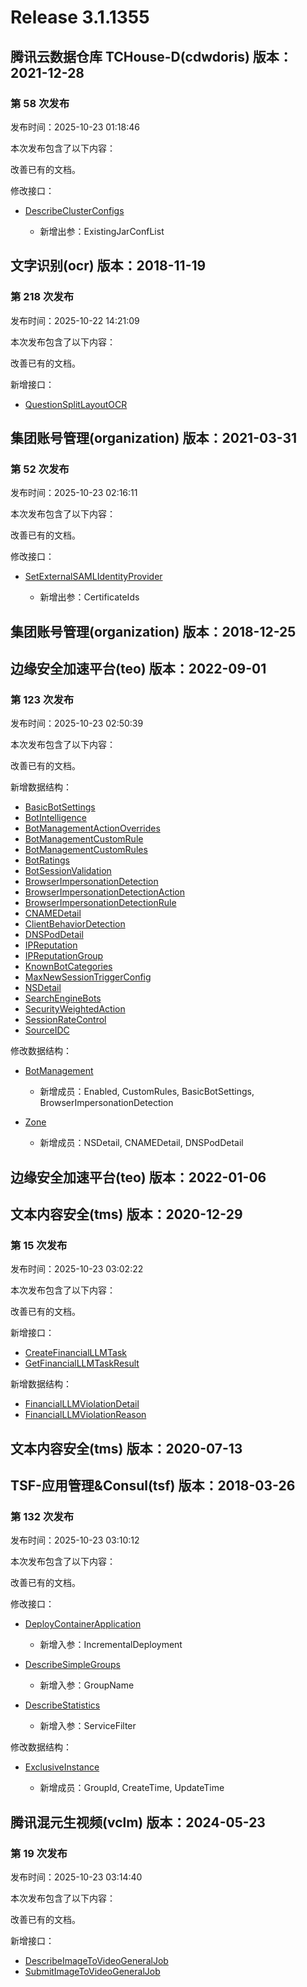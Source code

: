 # Release 3.1.1355

## 腾讯云数据仓库 TCHouse-D(cdwdoris) 版本：2021-12-28

### 第 58 次发布

发布时间：2025-10-23 01:18:46

本次发布包含了以下内容：

改善已有的文档。

修改接口：

* [DescribeClusterConfigs](https://cloud.tencent.com/document/api/1387/102619)

	* 新增出参：ExistingJarConfList




## 文字识别(ocr) 版本：2018-11-19

### 第 218 次发布

发布时间：2025-10-22 14:21:09

本次发布包含了以下内容：

改善已有的文档。

新增接口：

* [QuestionSplitLayoutOCR](https://cloud.tencent.com/document/api/866/124456)



## 集团账号管理(organization) 版本：2021-03-31

### 第 52 次发布

发布时间：2025-10-23 02:16:11

本次发布包含了以下内容：

改善已有的文档。

修改接口：

* [SetExternalSAMLIdentityProvider](https://cloud.tencent.com/document/api/850/109960)

	* 新增出参：CertificateIds




## 集团账号管理(organization) 版本：2018-12-25



## 边缘安全加速平台(teo) 版本：2022-09-01

### 第 123 次发布

发布时间：2025-10-23 02:50:39

本次发布包含了以下内容：

改善已有的文档。

新增数据结构：

* [BasicBotSettings](https://cloud.tencent.com/document/api/1552/80721#BasicBotSettings)
* [BotIntelligence](https://cloud.tencent.com/document/api/1552/80721#BotIntelligence)
* [BotManagementActionOverrides](https://cloud.tencent.com/document/api/1552/80721#BotManagementActionOverrides)
* [BotManagementCustomRule](https://cloud.tencent.com/document/api/1552/80721#BotManagementCustomRule)
* [BotManagementCustomRules](https://cloud.tencent.com/document/api/1552/80721#BotManagementCustomRules)
* [BotRatings](https://cloud.tencent.com/document/api/1552/80721#BotRatings)
* [BotSessionValidation](https://cloud.tencent.com/document/api/1552/80721#BotSessionValidation)
* [BrowserImpersonationDetection](https://cloud.tencent.com/document/api/1552/80721#BrowserImpersonationDetection)
* [BrowserImpersonationDetectionAction](https://cloud.tencent.com/document/api/1552/80721#BrowserImpersonationDetectionAction)
* [BrowserImpersonationDetectionRule](https://cloud.tencent.com/document/api/1552/80721#BrowserImpersonationDetectionRule)
* [CNAMEDetail](https://cloud.tencent.com/document/api/1552/80721#CNAMEDetail)
* [ClientBehaviorDetection](https://cloud.tencent.com/document/api/1552/80721#ClientBehaviorDetection)
* [DNSPodDetail](https://cloud.tencent.com/document/api/1552/80721#DNSPodDetail)
* [IPReputation](https://cloud.tencent.com/document/api/1552/80721#IPReputation)
* [IPReputationGroup](https://cloud.tencent.com/document/api/1552/80721#IPReputationGroup)
* [KnownBotCategories](https://cloud.tencent.com/document/api/1552/80721#KnownBotCategories)
* [MaxNewSessionTriggerConfig](https://cloud.tencent.com/document/api/1552/80721#MaxNewSessionTriggerConfig)
* [NSDetail](https://cloud.tencent.com/document/api/1552/80721#NSDetail)
* [SearchEngineBots](https://cloud.tencent.com/document/api/1552/80721#SearchEngineBots)
* [SecurityWeightedAction](https://cloud.tencent.com/document/api/1552/80721#SecurityWeightedAction)
* [SessionRateControl](https://cloud.tencent.com/document/api/1552/80721#SessionRateControl)
* [SourceIDC](https://cloud.tencent.com/document/api/1552/80721#SourceIDC)

修改数据结构：

* [BotManagement](https://cloud.tencent.com/document/api/1552/80721#BotManagement)

	* 新增成员：Enabled, CustomRules, BasicBotSettings, BrowserImpersonationDetection

* [Zone](https://cloud.tencent.com/document/api/1552/80721#Zone)

	* 新增成员：NSDetail, CNAMEDetail, DNSPodDetail




## 边缘安全加速平台(teo) 版本：2022-01-06



## 文本内容安全(tms) 版本：2020-12-29

### 第 15 次发布

发布时间：2025-10-23 03:02:22

本次发布包含了以下内容：

改善已有的文档。

新增接口：

* [CreateFinancialLLMTask](https://cloud.tencent.com/document/api/1124/124464)
* [GetFinancialLLMTaskResult](https://cloud.tencent.com/document/api/1124/124463)

新增数据结构：

* [FinancialLLMViolationDetail](https://cloud.tencent.com/document/api/1124/51861#FinancialLLMViolationDetail)
* [FinancialLLMViolationReason](https://cloud.tencent.com/document/api/1124/51861#FinancialLLMViolationReason)



## 文本内容安全(tms) 版本：2020-07-13



## TSF-应用管理&Consul(tsf) 版本：2018-03-26

### 第 132 次发布

发布时间：2025-10-23 03:10:12

本次发布包含了以下内容：

改善已有的文档。

修改接口：

* [DeployContainerApplication](https://cloud.tencent.com/document/api/649/120669)

	* 新增入参：IncrementalDeployment

* [DescribeSimpleGroups](https://cloud.tencent.com/document/api/649/36064)

	* 新增入参：GroupName

* [DescribeStatistics](https://cloud.tencent.com/document/api/649/70427)

	* 新增入参：ServiceFilter


修改数据结构：

* [ExclusiveInstance](https://cloud.tencent.com/document/api/649/36099#ExclusiveInstance)

	* 新增成员：GroupId, CreateTime, UpdateTime




## 腾讯混元生视频(vclm) 版本：2024-05-23

### 第 19 次发布

发布时间：2025-10-23 03:14:40

本次发布包含了以下内容：

改善已有的文档。

新增接口：

* [DescribeImageToVideoGeneralJob](https://cloud.tencent.com/document/api/1616/124466)
* [SubmitImageToVideoGeneralJob](https://cloud.tencent.com/document/api/1616/124465)



